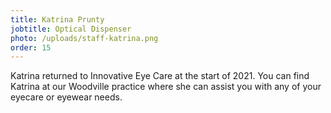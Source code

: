 ```yaml
---
title: Katrina Prunty
jobtitle: Optical Dispenser
photo: /uploads/staff-katrina.png
order: 15
---
```


Katrina returned to Innovative Eye Care at the start of 2021. You can find Katrina at our Woodville practice where she can assist you with any of your eyecare or eyewear needs.